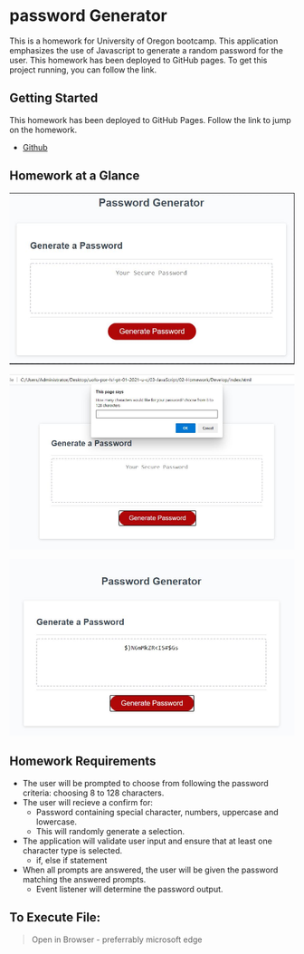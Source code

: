 # password Generator

This is a homework for University of Oregon bootcamp.
This application emphasizes the use of Javascript to generate a random password for the user.
This homework has been deployed to GitHub pages. To get this project running, you can follow the link.

## Getting Started

This homework has been deployed to GitHub Pages. Follow the link to jump on the homework.

 - [Github](https://github.com/goldreb/passwordGenerator)

 ## Homework at a Glance

 ![Demo from Homework ticket](/assets/demopic.JPG)

 ![Criteria](/assets/criteria.JPG)

 ![Generated Pasword](/assets/generatedPassword.JPG)

## Homework Requirements

- The user will be prompted to choose from following the password criteria: choosing 8 to 128 characters.
- The user will recieve a confirm for:
    - Password containing special character, numbers, uppercase and lowercase.
    - This will randomly generate a selection.
- The application will validate user input and ensure that  at least one character type is selected.
    - if, else if statement
- When all prompts are answered, the user will be given the password matching the answered prompts.
    - Event listener will determine the password output.


## To Execute File:

> Open in Browser - preferrably microsoft edge



